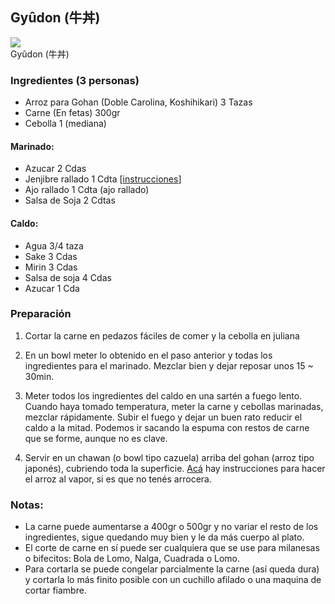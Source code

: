## Gyûdon (牛丼)

<div class="image">
  <img src="http://distilleryimage9.s3.amazonaws.com/79cfb59ecde811e193c122000a1e87b7_6.jpg" />
  <div class="caption">Gyûdon (牛丼)</div>
</div>


### Ingredientes (3 personas)
* Arroz para Gohan (Doble Carolina, Koshihikari) 3 Tazas
* Carne (En fetas) 300gr
* Cebolla 1 (mediana)

#### Marinado:
* Azucar 2 Cdas
* Jenjibre rallado 1 Cdta [[instrucciones](http://www.tepore.com/cooking/waza/162/index.htm)]
* Ajo rallado 1 Cdta (ajo rallado)
* Salsa de Soja 2 Cdtas

#### Caldo:
* Agua 3/4 taza
* Sake 3 Cdas
* Mirin 3 Cdas
* Salsa de soja 4 Cdas
* Azucar 1 Cda

### Preparación
1. Cortar la carne en pedazos fáciles de comer y la cebolla en juliana

2. En un bowl meter lo obtenido en el paso anterior y todas los ingredientes
para el marinado. Mezclar bien y dejar reposar unos 15 ~ 30min.

3. Meter todos los ingredientes del caldo en una sartén a fuego lento. Cuando
haya tomado temperatura, meter la carne y cebollas marinadas, mezclar
rápidamente. Subir el fuego y dejar un buen rato reducir el caldo a la mitad.
Podemos ir sacando la espuma con restos de carne que se forme, aunque no es
clave.

4. Servir en un chawan (o bowl tipo cazuela) arriba del gohan (arroz tipo
japonés), cubriendo toda la superficie. [Acá](http://www.bob-an.com/recipe/dailyjc/hints/gohan/gohan.html)
hay instrucciones para hacer el arroz al vapor, si es que no tenés arrocera.

### Notas:
* La carne puede aumentarse a 400gr o 500gr y no variar el resto de los
ingredientes, sigue quedando muy bien y le da más cuerpo al plato.
* El corte de carne en sí puede ser cualquiera que se use para milanesas o
bifecitos: Bola de Lomo, Nalga, Cuadrada o Lomo.
* Para cortarla se puede congelar parcialmente la carne (así queda dura) y
cortarla lo más finito posible con un cuchillo afilado o una maquina de cortar
fiambre.
